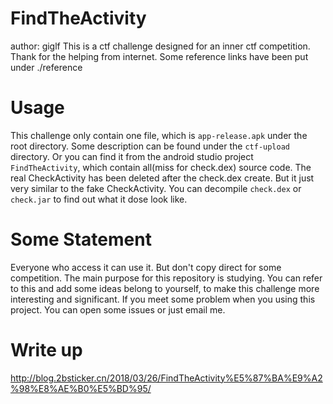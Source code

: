 # FindTheActivity
author: giglf
This is a ctf challenge designed for an inner ctf competition.
Thank for the helping from internet. Some reference links have been put under ./reference

# Usage
This challenge only contain one file, which is `app-release.apk` under the root directory. 
Some description can be found under the `ctf-upload` directory.
Or you can find it from the android studio project `FindTheActivity`, which contain all(miss for check.dex) source code.
The real CheckActivity has been deleted after the check.dex create. But it just very similar to the fake CheckActivity.
You can decompile `check.dex` or `check.jar` to find out what it dose look like.

# Some Statement
Everyone who access it can use it.
But don't copy direct for some competition. The main purpose for this repository is studying.
You can refer to this and add some ideas belong to yourself, to make this challenge more interesting and significant.
If you meet some problem when you using this project. You can open some issues or just email me.

# Write up
http://blog.2bsticker.cn/2018/03/26/FindTheActivity%E5%87%BA%E9%A2%98%E8%AE%B0%E5%BD%95/